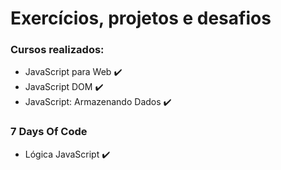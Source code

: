 # Exercícios, projetos e desafios
### Cursos realizados:
- JavaScript para Web :heavy_check_mark:
- JavaScript DOM :heavy_check_mark:
- JavaScript: Armazenando Dados :heavy_check_mark:
### 7 Days Of Code
- Lógica JavaScript :heavy_check_mark:
